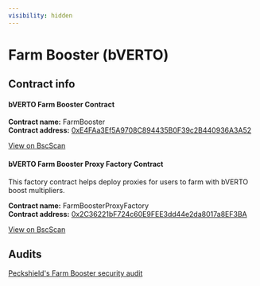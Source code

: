 ```yaml
---
visibility: hidden
---
```


# Farm Booster (bVERTO)

## Contract info

#### **bVERTO Farm Booster Contract**

**Contract name:** FarmBooster\
**Contract address:** [0xE4FAa3Ef5A9708C894435B0F39c2B440936A3A52](https://bscscan.com/address/0xe4faa3ef5a9708c894435b0f39c2b440936a3a52)

[View on BscScan](https://bscscan.com/address/0xe4faa3ef5a9708c894435b0f39c2b440936a3a52)

#### **bVERTO Farm Booster Proxy Factory Contract**

This factory contract helps deploy proxies for users to farm with bVERTO boost multipliers.

**Contract name:** FarmBoosterProxyFactory\
**Contract address:** [0x2C36221bF724c60E9FEE3dd44e2da8017a8EF3BA](https://bscscan.com/address/0x2c36221bf724c60e9fee3dd44e2da8017a8ef3ba)

[View on BscScan](https://bscscan.com/address/0x2c36221bf724c60e9fee3dd44e2da8017a8ef3ba)

## Audits

[Peckshield's Farm Booster security audit](https://github.com/peckshield/publications/tree/master/audit\_reports/PeckShield-Audit-Report-VertoTrade-FarmBooster-v1.0.pdf)
